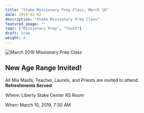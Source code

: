 ```yaml
---
title: "Stake Missionary Prep Class, March 10"
date: 2019-02-02    
description: "Stake Missionary Prep Class"
featured_image: ""
tags: ["Missionary Prep", "Youth"]
draft: true
weight: 4
---
```


![March 2019 Missionary Prep Class](/images/posts/mission-prep-march2019.jpeg)

## New Age Range Invited!

All Mia Maids, Teacher, Laurels, and Priests are invited to attend.  **Refreshments Served**

Where: Liberty Stake Center RS Room

When: March 10, 2019, 7:30 AM